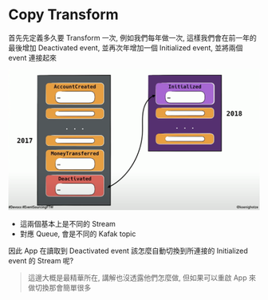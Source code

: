 # Copy Transform

首先先定義多久要 Transform 一次, 例如我們每年做一次, 這樣我們會在前一年的最後增加 Deactivated event, 並再次年增加一個 Initialized event, 並將兩個 event 連接起來

![](spaces/event-sourcing/attachments/copy-transform.png)

- 這兩個基本上是不同的 Stream 
- 對應 Queue, 會是不同的 Kafak topic

因此 App 在讀取到 Deactivated event 該怎麼自動切換到所連接的 Initialized event 的 Stream 呢?

> 這邊大概是最精華所在, 講解也沒透露他們怎麼做, 但如果可以重啟 App 來做切換那會簡單很多